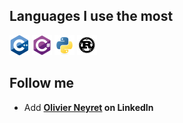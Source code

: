 <!--
- 🌱 I’m currently learning: Rust
- 📫 How to reach me: ...
- 😄 Pronouns: he/him

- 🔭 I’m currently working on ...
- 👯 I’m looking to collaborate on ...
- 🤔 I’m looking for help with ...
- 💬 Ask me about ...
- ⚡ Fun fact: ...
-->

## Languages I use the most
<p align="left">
  <img src="https://raw.githubusercontent.com/devicons/devicon/master/icons/cplusplus/cplusplus-original.svg" alt="c++" width="32" height="32"/>
  <img src="https://raw.githubusercontent.com/devicons/devicon/master/icons/csharp/csharp-original.svg" alt="c#" width="32" height="32"/>
  <img src="https://raw.githubusercontent.com/devicons/devicon/master/icons/python/python-original.svg" alt="python" width="32" height="32"/>
  <img src="https://raw.githubusercontent.com/devicons/devicon/master/icons/rust/rust-plain.svg" alt="rust" width="32" height="32"/>
</p>

## Follow me
- Add **<a href="https://www.linkedin.com/in/olivier-neyret/">Olivier Neyret</a> on LinkedIn**

